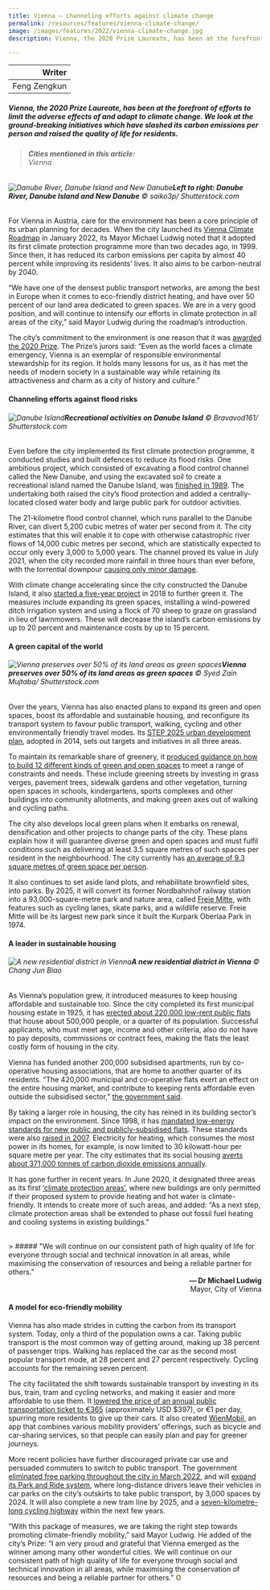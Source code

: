 ```yaml
---
title: Vienna — channeling efforts against climate change
permalink: /resources/features/vienna-climate-change/
image: /images/features/2022/vienna-climate-change.jpg
description: Vienna, the 2020 Prize Laureate, has been at the forefront of efforts to limit the adverse effects of and adapt to climate change. We look at the ground-breaking initiatives which have slashed its carbon emissions per person and raised the quality of life for residents. 

---
```


| Writer | 
| ---: |
| Feng Zengkun |

##### Vienna, the 2020 Prize Laureate, has been at the forefront of efforts to limit the adverse effects of and adapt to climate change. We look at the ground-breaking initiatives which have slashed its carbon emissions per person and raised the quality of life for residents.

> ###### **Cities mentioned in this article:** <br> Vienna

###### ![Danube River, Danube Island and New Danube](/images/features/2022/vienna-climate-change.jpg)**Left to right: Danube River, Danube Island and New Danube** © saiko3p/ Shutterstock.com

For Vienna in Austria, care for the environment has been a core principle of its urban planning for decades. When the city launched its [Vienna Climate Roadmap](https://www.wien.gv.at/umwelt-klimaschutz/pdf/klima-fahrplan-lang.pdf) in January 2022, its Mayor Michael Ludwig noted that it adopted its first climate protection programme more than two decades ago, in 1999. Since then, it has reduced its carbon emissions per capita by almost 40 percent while improving its residents’ lives. It also aims to be carbon-neutral by 2040.

“We have one of the densest public transport networks, are among the best in Europe when it comes to eco-friendly district heating, and have over 50 percent of our land area dedicated to green spaces. We are in a very good position, and will continue to intensify our efforts in climate protection in all areas of the city,” said Mayor Ludwig during the roadmap’s introduction. 

The city’s commitment to the environment is one reason that it was [awarded the 2020 Prize](/resources/news/2022-press-release/). The Prize’s jurors said: “Even as the world faces a climate emergency, Vienna is an exemplar of responsible environmental stewardship for its region. It holds many lessons for us, as it has met the needs of modern society in a sustainable way while retaining its attractiveness and charm as a city of history and culture.”  

#### **Channeling efforts against flood risks**

###### ![Danube Island](/images/features/2022/danube-island.jpg/)**Recreational activities on Danube Island** © Bravavod161/ Shutterstock.com

Even before the city implemented its first climate protection programme, it conducted studies and built defences to reduce its flood risks. One ambitious project, which consisted of excavating a flood control channel called the New Danube, and using the excavated soil to create a recreational island named the Danube Island, was [finished in 1989](https://www.digital.wienbibliothek.at/wbrup/download/pdf/3397508?originalFilename=true). The undertaking both raised the city’s flood protection and added a centrally-located closed water body and large public park for outdoor activities.

The 21-kilometre flood control channel, which runs parallel to the Danube River, can divert 5,200 cubic metres of water per second from it. The city estimates that this will enable it to cope with otherwise catastrophic river flows of 14,000 cubic metres per second, which are statistically expected to occur only every 3,000 to 5,000 years. The channel proved its value in July 2021, when the city recorded more rainfall in three hours than ever before, with the torrential downpour [causing only minor damage](https://www.washingtonpost.com/climate-solutions/2021/10/30/flood-vienna-danube-climate-change/).

With climate change accelerating since the city constructed the Danube Island, it also [started a five-year project](https://www.wien.gv.at/english/environment/waterbodies/danube-island/dicca/project-description/index.html) in 2018 to further green it. The measures include expanding its green spaces, installing a wind-powered ditch irrigation system and using a flock of 70 sheep to graze on grassland in lieu of lawnmowers. These will decrease the island’s carbon emissions by up to 20 percent and maintenance costs by up to 15 percent. 

#### **A green capital of the world**

###### ![Vienna preserves over 50% of its land areas as green spaces](/images/features/2022/vienna-greenery.jpg/)**Vienna preserves over 50% of its land areas as green spaces** © Syed Zain Mujtaba/ Shutterstock.com

Over the years, Vienna has also enacted plans to expand its green and open spaces, boost its affordable and sustainable housing, and reconfigure its transport system to favour public transport, walking, cycling and other environmentally friendly travel modes. Its [STEP 2025 urban development plan](https://www.wien.gv.at/english/transportation-urbanplanning/step-2025.html), adopted in 2014, sets out targets and initiatives in all three areas.

To maintain its remarkable share of greenery, it [produced guidance on how to build 12 different kinds of green and open spaces](https://www.wien.gv.at/stadtentwicklung/studien/pdf/b008440.pdf) to meet a range of constraints and needs. These include greening streets by investing in grass verges, pavement trees, sidewalk gardens and other vegetation, turning open spaces in schools, kindergartens, sports complexes and other buildings into community allotments, and making green axes out of walking and cycling paths. 

The city also develops local green plans when it embarks on renewal, densification and other projects to change parts of the city. These plans explain how it will guarantee diverse green and open spaces and must fulfil conditions such as delivering at least 3.5 square metres of such spaces per resident in the neighbourhood. The city currently has [an average of 9.3 square metres of green space per person](https://www.meduniwien.ac.at/web/en/ueber-uns/news/news-im-november-2021/staedtische-gruenflaechen-als-wichtiger-sozialer-faktor-in-krisenzeiten/).

It also continues to set aside land plots, and rehabilitate brownfield sites, into parks. By 2025, it will convert its former Nordbahnhof railway station into a 93,000-square-metre park and nature area, called [Freie Mitte](https://wien.orf.at/stories/3112886/), with features such as cycling lanes, skate parks, and a wildlife reserve. Freie Mitte will be its largest new park since it built the Kurpark Oberlaa Park in 1974.

#### **A leader in sustainable housing**

###### ![A new residential district in Vienna](/images/features/2022/aspern-seestadt.jpg/)**A new residential district in Vienna** © Chang Jun Biao

As Vienna’s population grew, it introduced measures to keep housing affordable and sustainable too. Since the city completed its first municipal housing estate in 1925, it has [erected about 220,000 low-rent public flats](https://socialhousing.wien/) that house about 500,000 people, or a quarter of its population. Successful applicants, who must meet age, income and other criteria, also do not have to pay deposits, commissions or contract fees, making the flats the least costly form of housing in the city.

Vienna has funded another 200,000 subsidised apartments, run by co-operative housing associations, that are home to another quarter of its residents. “The 420,000 municipal and co-operative flats exert an effect on the entire housing market, and contribute to keeping rents affordable even outside the subsidised sector,” [the government said](https://socialhousing.wien/start/public-added-value).

By taking a larger role in housing, the city has reined in its building sector’s impact on the environment. Since 1998, it has [mandated low-energy standards for new public and publicly-subsidised flats](https://www.irishtimes.com/business/commercial-property/vienna-is-active-on-passive-public-housing-1.675473). These standards were also [raised in 2007](https://www.eumayors.eu/IMG/pdf/Vienna_Case_Study_Covenant_Mayors.pdf). Electricity for heating, which consumes the most power in its homes, for example, is now limited to 30 kilowatt-hour per square metre per year. The city estimates that its social housing [averts about 371,000 tonnes of carbon dioxide emissions annually](https://socialhousing.wien/policy/the-vienna-model).

It has gone further in recent years. In June 2020, it designated three areas as its first [‘climate protection areas’](https://www.wien.gv.at/english/environment/energy/climate-protection-areas.html), where new buildings are only permitted if their proposed system to provide heating and hot water is climate-friendly. It intends to create more of such areas, and added: “As a next step, climate protection areas shall be extended to phase out fossil fuel heating and cooling systems in existing buildings.”

<br>
> ##### "We will continue on our consistent path of high quality of life for everyone through social and technical innovation in all areas, while maximising the conservation of resources and being a reliable partner for others."

<div align="right"><b>— Dr Michael Ludwig</b> <br> Mayor, City of Vienna</div>

#### **A model for eco-friendly mobility**

Vienna has also made strides in cutting the carbon from its transport system. Today, only a third of the population owns a car. Taking public transport is the most common way of getting around, making up 38 percent of passenger trips. Walking has replaced the car as the second most popular transport mode, at 28 percent and 27 percent respectively. Cycling accounts for the remaining seven percent. 

The city facilitated the shift towards sustainable transport by investing in its bus, train, tram and cycling networks, and making it easier and more affordable to use them. It [lowered the price of an annual public transportation ticket to €365](https://www.theguardian.com/world/2019/jul/09/vienna-euro-a-day-public-transport-berlin-365-annual-ticket) (approximately USD $397), or €1 per day, spurring more residents to give up their cars. It also created [WienMobil](https://www.wienerlinien.at/web/wl-en/wienmobil-app), an app that combines various mobility providers’ offerings, such as bicycle and car-sharing services, so that people can easily plan and pay for greener journeys.

More recent policies have further discouraged private car use and persuaded commuters to switch to public transport. The government [eliminated free parking throughout the city in March 2022](https://www.thelocal.at/20220214/how-viennas-parking-system-will-change-in-march/), and will [expand its Park and Ride system](https://www.thelocal.at/20220318/how-vienna-plans-to-expand-its-tram-and-park-ride-systems-for-commuters/), where long-distance drivers leave their vehicles in car parks on the city’s outskirts to take public transport, by 3,000 spaces by 2024. It will also complete a new tram line by 2025, and a [seven-kilometre-long cycling highway](https://www.fahrradwien.at/2022/02/04/praterstrasse-neu-radhigway-von-der-city-in-die-donaustadt/) within the next few years.

“With this package of measures, we are taking the right step towards promoting climate-friendly mobility,” said Mayor Ludwig. He added of the city’s Prize: “I am very proud and grateful that Vienna emerged as the winner among many other wonderful cities. We will continue on our consistent path of high quality of life for everyone through social and technical innovation in all areas, while maximising the conservation of resources and being a reliable partner for others.” <b><font color="#967942">O</font></b>
